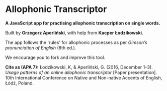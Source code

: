 # Allophonic Transcriptor
**A JavaScript app for practising allophonic transcription on single words.**

Built by **Grzegorz Aperliński**, with help from **Kacper Łodzikowski**.

The app follows the 'rules' for allophonic processes as per *Gimson’s pronunciation of English* (8th ed.).

We encourage you to fork and improve this tool.

**Cite as (APA 7):** Łodzikowski, K, & Aperliński, G. (2016, December 1–3). *Usage patterns of an online allophonic transcriptor* [Paper presentation]. 10th International Conference on Native and Non-native Accents of English, Łódź, Poland.
